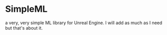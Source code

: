 # SimpleML
a very, very simple ML library for Unreal Engine. I will add as much as I need but that's about it. 
